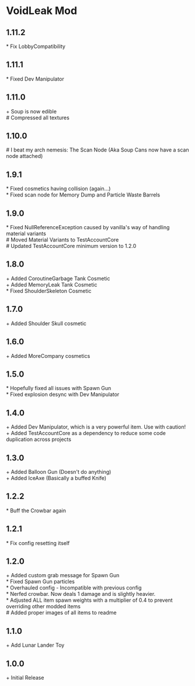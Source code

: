 # VoidLeak Mod

## 1.11.2

\* Fix LobbyCompatibility

## 1.11.1

\* Fixed Dev Manipulator<br>

## 1.11.0

\+ Soup is now edible<br>
\# Compressed all textures<br>

## 1.10.0

\# I beat my arch nemesis: The Scan Node (Aka Soup Cans now have a scan node attached)<br>

## 1.9.1

\* Fixed cosmetics having collision (again...)<br>
\* Fixed scan node for Memory Dump and Particle Waste Barrels<br>

## 1.9.0

\* Fixed NullReferenceException caused by vanilla's way of handling material variants<br>
\# Moved Material Variants to TestAccountCore<br>
\# Updated TestAccountCore minimum version to 1.2.0<br>

## 1.8.0

\+ Added CoroutineGarbage Tank Cosmetic<br>
\+ Added MemoryLeak Tank Cosmetic<br>
\* Fixed ShoulderSkeleton Cosmetic<br>

## 1.7.0

\+ Added Shoulder Skull cosmetic<br>

## 1.6.0

\+ Added MoreCompany cosmetics<br>

## 1.5.0

\* Hopefully fixed all issues with Spawn Gun<br>
\* Fixed explosion desync with Dev Manipulator<br>

## 1.4.0

\+ Added Dev Manipulator, which is a very powerful item. Use with caution!<br>
\+ Added TestAccountCore as a dependency to reduce some code duplication across projects<br>

## 1.3.0

\+ Added Balloon Gun (Doesn't do anything)<br>
\+ Added IceAxe (Basically a buffed Knife)<br>

## 1.2.2

\* Buff the Crowbar again<br>

## 1.2.1

\* Fix config resetting itself<br>

## 1.2.0

\+ Added custom grab message for Spawn Gun<br>
\* Fixed Spawn Gun particles<br>
\* Overhauled config - Incompatible with previous config<br>
\* Nerfed crowbar. Now deals 1 damage and is slightly heavier.<br>
\* Adjusted ALL item spawn weights with a multiplier of 0.4 to prevent overriding other modded items<br>
\# Added proper images of all items to readme<br>

## 1.1.0

\+ Add Lunar Lander Toy<br>

## 1.0.0

\+ Initial Release<br>